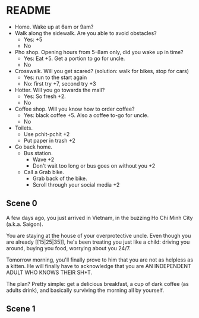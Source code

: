 # README

- Home. Wake up at 6am or 9am?
- Walk along the sidewalk. Are you able to avoid obstacles?
  - Yes: +5
  - No
- Pho shop. Opening hours from 5–8am only, did you wake up in time?
  - Yes: Eat +5. Get a portion to go for uncle.
  - No
- Crosswalk. Will you get scared? (solution: walk for bikes, stop for cars)
  - Yes: run to the start again
  - No: first try +7, second try +3
- Hotter. Will you go towards the mall?
  - Yes: So fresh +2.
  - No
- Coffee shop. Will you know how to order coffee?
  - Yes: black coffee +5. Also a coffee to-go for uncle.
  - No
- Toilets.
  - Use pchit-pchit +2
  - Put paper in trash +2
- Go back home.
  - Bus station.
    - Wave +2
    - Don't wait too long or bus goes on without you +2
  - Call a Grab bike.
    - Grab back of the bike.
    - Scroll through your social media +2

## Scene 0

A few days ago, you just arrived in Vietnam, in the buzzing Ho Chi Minh City (a.k.a. Saigon).

You are staying at the house of your overprotective uncle. Even though you are already [[15|25|35]], he's been treating you just like a child: driving you around, buying you food, worrying about you 24/7.

Tomorrow morning, you'll finally prove to him that you are not as helpless as a kitten. He will finally have to acknowledge that you are AN INDEPENDENT ADULT WHO KNOWS THEIR SH\*T.

The plan? Pretty simple: get a delicious breakfast, a cup of dark coffee (as adults drink), and basically surviving the morning all by yourself.

## Scene 1
